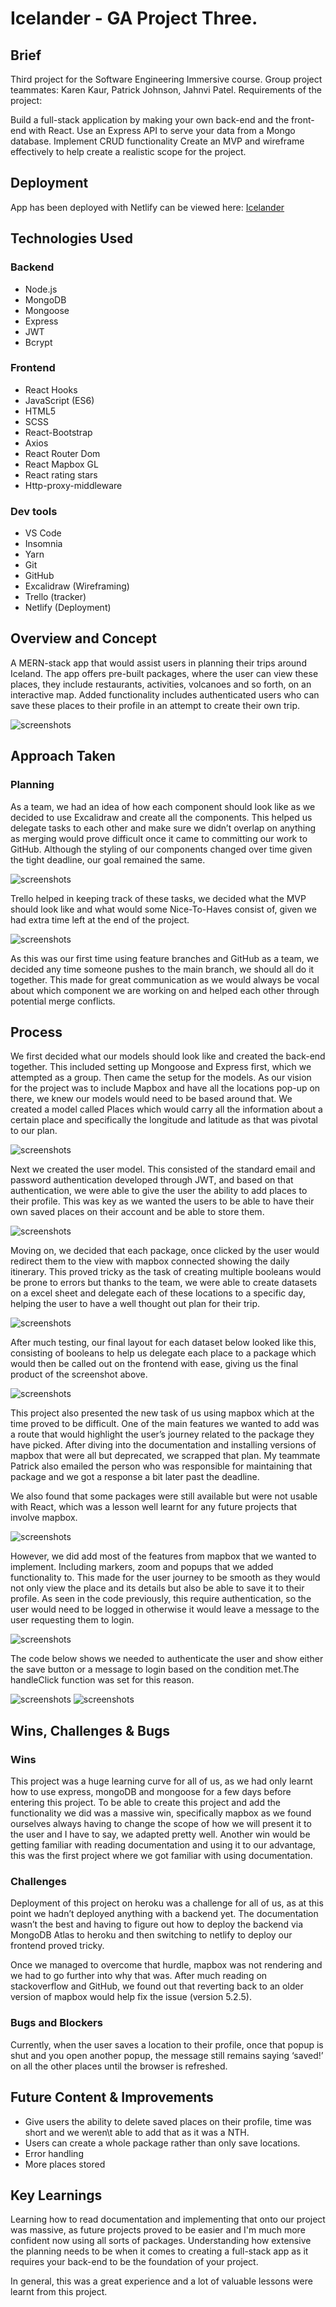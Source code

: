 # Icelander - GA Project Three.

## Brief

Third project for the Software Engineering Immersive course. Group project teammates: Karen Kaur, Patrick Johnson, Jahnvi Patel. Requirements of the project: 

Build a full-stack application by making your own back-end and the front-end with React.
Use an Express API to serve your data from a Mongo database.
Implement CRUD functionality
Create an MVP and wireframe effectively to help create a realistic scope for the project.

## Deployment

App has been deployed with Netlify can be viewed here: [Icelander](https://icelander.netlify.app/)

## Technologies Used

### Backend

* Node.js
* MongoDB
* Mongoose
* Express
* JWT
* Bcrypt

### Frontend

* React Hooks
* JavaScript (ES6)
* HTML5
* SCSS
* React-Bootstrap
* Axios
* React Router Dom
* React Mapbox GL
* React rating stars
* Http-proxy-middleware

### Dev tools

* VS Code
* Insomnia
* Yarn
* Git
* GitHub
* Excalidraw (Wireframing)
* Trello (tracker)
* Netlify (Deployment)


## Overview and Concept

A MERN-stack app that would assist users in planning their trips around Iceland. The app offers pre-built packages, where the user can view these places, they include restaurants, activities, volcanoes and so forth, on an interactive map. Added functionality includes authenticated users who can save these places to their profile in an attempt to create their own trip.

![screenshots](homepage)

## Approach Taken

### Planning

As a team, we had an idea of how each component should look like as we decided to use Excalidraw and create all the components. This helped us delegate tasks to each other and make sure we didn’t overlap on anything as merging would prove difficult once it came to committing our work to GitHub. Although the styling of our components changed over time given the tight deadline, our goal remained the same.

![screenshots](wireframe)

Trello helped in keeping track of these tasks, we decided what the MVP should look like and what would some Nice-To-Haves consist of, given we had extra time left at the end of the project.

![screenshots](trello)

As this was our first time using feature branches and GitHub as a team, we decided any time someone pushes to the main branch, we should all do it together. This made for great communication as we would always be vocal about which component we are working on and helped each other through potential merge conflicts. 

## Process

We first decided what our models should look like and created the back-end together. This included setting up Mongoose and Express first, which we attempted as a group. Then came the setup for the models. As our vision for the project was to include Mapbox and have all the locations pop-up on there, we knew our models would need to be based around that. We created a model called Places which would carry all the information about a certain place and specifically the longitude and latitude as that was pivotal to our plan. 

![screenshots](placeschema)

Next we created the user model. This consisted of the standard email and password authentication developed through JWT, and based on that authentication, we were able to give the user the ability to add places to their profile. This was key as we wanted the users to be able to have their own saved places on their account and be able to store them.

![screenshots](savedplace)

Moving on, we decided that each package, once clicked by the user would redirect them to the view with mapbox connected showing the daily itinerary. This proved tricky as the task of creating multiple booleans would be prone to errors but thanks to the team, we were able to create datasets on a excel sheet and delegate each of these locations to a specific day, helping the user to have a well thought out plan for their trip. 

![screenshots](map)

After much testing, our final layout for each dataset below looked like this, consisting of booleans to help us delegate each place to a package which would then be called out on the frontend with ease, giving us the final product of the screenshot above.

![screenshots](data)

This project also presented the new task of us using mapbox which at the time proved to be difficult. One of the main features we wanted to add was a route that would highlight the user’s journey related to the package they have picked. After diving into the documentation and installing versions of mapbox that were all but deprecated, we scrapped that plan. My teammate Patrick also emailed the person who was responsible for maintaining that package and we got a response a bit later past the deadline. 

We also found that some packages were still available but were not usable with React, which was a lesson well learnt for any future projects that involve mapbox.

![screenshots](mapbanner)

However, we did add most of the features from mapbox that we wanted to implement. Including markers, zoom and popups that we added functionality to. This made for the user journey to be smooth as they would not only view the place and its details but also be able to save it to their profile. As seen in the code previously, this require authentication, so the user would need to be logged in otherwise it would leave a message to the user requesting them to login.

![screenshots](mapsave)

The code below shows we needed to authenticate the user and show either the save button or a message to login based on the condition met.The handleClick function was set for this reason.

![screenshots](handleclick)
![screenshots](savedmessage)

## Wins, Challenges & Bugs

### Wins

This project was a huge learning curve for all of us, as we had only learnt how to use express, mongoDB and mongoose for a few days before entering this project. To be able to create this project and add the functionality we did was a massive win, specifically mapbox as we found ourselves always having to change the scope of how we will present it to the user and I have to say, we adapted pretty well. Another win would be getting familiar with reading documentation and using it to our advantage, this was the first project where we got familiar with using documentation. 

### Challenges

Deployment of this project on heroku was a challenge for all of us, as at this point we hadn’t deployed anything with a backend yet. The documentation wasn’t the best and having to figure out how to deploy the backend via MongoDB Atlas to heroku and then switching to netlify to deploy our frontend proved tricky. 

Once we managed to overcome that hurdle, mapbox was not rendering and we had to go further into why that was. After much reading on stackoverflow and GitHub, we found out that reverting back to an older version of mapbox would help fix the issue (version 5.2.5).

### Bugs and Blockers

Currently, when the user saves a location to their profile, once that popup is shut and you open another popup, the message still remains saying ‘saved!’ on all the other places until the browser is refreshed.


## Future Content & Improvements

* Give users the ability to delete saved places on their profile, time was short and we weren\t able to add that as it was a NTH.
* Users can create a whole package rather than only save locations.
* Error handling
* More places stored

## Key Learnings

Learning how to read documentation and implementing that onto our project was massive, as future projects proved to be easier and I'm much more confident now using all sorts of packages. Understanding how extensive the planning needs to be when it comes to creating a full-stack app as it requires your back-end to be the foundation of your project. 

In general, this was a great experience and a lot of valuable lessons were learnt from this project. 
